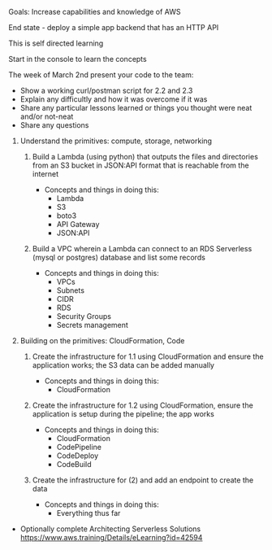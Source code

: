 Goals: Increase capabilities and knowledge of AWS

End state - deploy a simple app backend that has an HTTP API

This is self directed learning

Start in the console to learn the concepts

The week of March 2nd present your code to the team:
- Show a working curl/postman script for 2.2 and 2.3
- Explain any difficultly and how it was overcome if it was
- Share any particular lessons learned or things you thought were neat and/or not-neat
- Share any questions

1. Understand the primitives: compute, storage, networking
	1. Build a Lambda (using python) that outputs the files and directories from an S3 bucket in JSON:API format that is reachable from the internet
		- Concepts and things in doing this:
			- Lambda
			- S3
			- boto3
			- API Gateway
			- JSON:API

	2. Build a VPC wherein a Lambda can connect to an RDS Serverless (mysql or postgres) database and list some records
		- Concepts and things in doing this:
			- VPCs
			- Subnets
			- CIDR
			- RDS
			- Security Groups
			- Secrets management

2. Building on the primitives: CloudFormation, Code<Blah>
	1. Create the infrastructure for 1.1 using CloudFormation and ensure the application works; the S3 data can be added manually
		- Concepts and things in doing this:
			- CloudFormation

	2. Create the infrastructure for 1.2 using CloudFormation, ensure the application is setup during the pipeline; the app works
		- Concepts and things in doing this:
			- CloudFormation
			- CodePipeline
			- CodeDeploy
			- CodeBuild

	3. Create the infrastructure for (2) and add an endpoint to create the data
		- Concepts and things in doing this:
			- Everything thus far

- Optionally complete Architecting Serverless Solutions https://www.aws.training/Details/eLearning?id=42594
